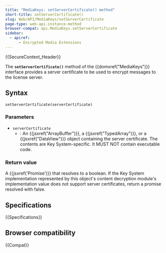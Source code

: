 ```yaml
---
title: "MediaKeys: setServerCertificate() method"
short-title: setServerCertificate()
slug: Web/API/MediaKeys/setServerCertificate
page-type: web-api-instance-method
browser-compat: api.MediaKeys.setServerCertificate
sidebar:
  - apiref:
      - Encrypted Media Extensions
---
```


{{SecureContext_Header}}

The **`setServerCertificate()`** method of the {{domxref("MediaKeys")}} interface provides a server certificate to be used to encrypt messages to the license server.

## Syntax

```js-nolint
setServerCertificate(serverCertificate)
```

### Parameters

- `serverCertificate`
  - : An {{jsxref("ArrayBuffer")}}, a {{jsxref("TypedArray")}}, or a {{jsxref("DataView")}} object containing the server certificate.
    The contents are Key System-specific. It MUST NOT contain executable code.

### Return value

A {{jsxref('Promise')}} that resolves to a boolean. If the Key System implementation represented by this object's content decryption module's implementation value does not support server certificates, return a promise resolved with false.

## Specifications

{{Specifications}}

## Browser compatibility

{{Compat}}
